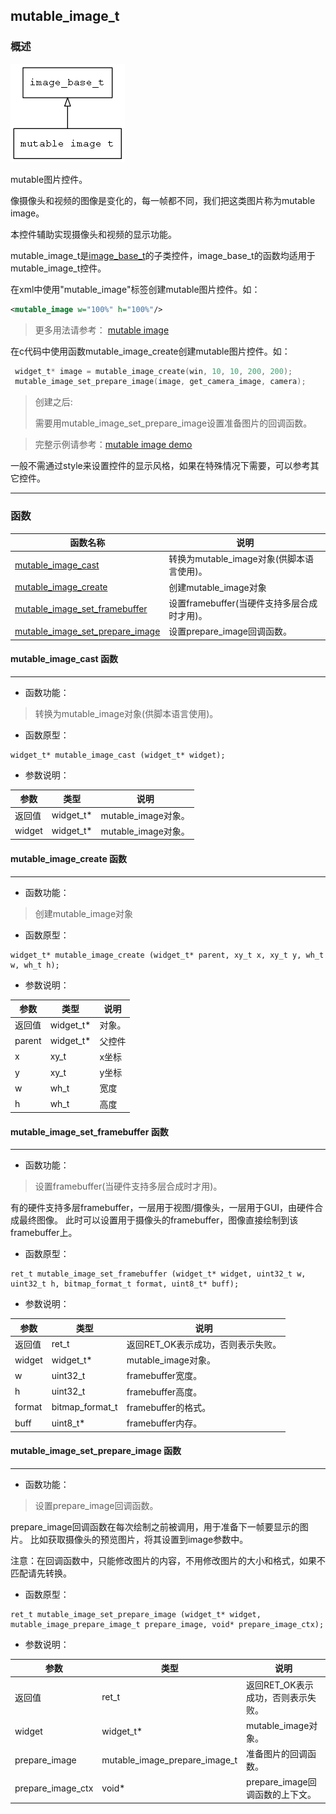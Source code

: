 ## mutable\_image\_t
### 概述
![image](images/mutable_image_t_0.png)


 mutable图片控件。

 像摄像头和视频的图像是变化的，每一帧都不同，我们把这类图片称为mutable image。

 本控件辅助实现摄像头和视频的显示功能。

 mutable\_image\_t是[image\_base\_t](image_base_t.md)的子类控件，image\_base\_t的函数均适用于mutable\_image\_t控件。

 在xml中使用"mutable\_image"标签创建mutable图片控件。如：

 ```xml
 <mutable_image w="100%" h="100%"/>
 ```

 >更多用法请参考：
 [mutable
 image](https://github.com/zlgopen/awtk/blob/master/demos/assets/raw/ui/mutable_image.xml)

 在c代码中使用函数mutable\_image\_create创建mutable图片控件。如：

 ```c
  widget_t* image = mutable_image_create(win, 10, 10, 200, 200);
  mutable_image_set_prepare_image(image, get_camera_image, camera);
 ```

 > 创建之后:
 >
 > 需要用mutable\_image\_set\_prepare\_image设置准备图片的回调函数。

 > 完整示例请参考：[mutable image demo](
 https://github.com/zlgopen/awtk-c-demos/blob/master/demos/mutable_image.c)

 一般不需通过style来设置控件的显示风格，如果在特殊情况下需要，可以参考其它控件。


----------------------------------
### 函数
<p id="mutable_image_t_methods">

| 函数名称 | 说明 | 
| -------- | ------------ | 
| <a href="#mutable_image_t_mutable_image_cast">mutable\_image\_cast</a> | 转换为mutable_image对象(供脚本语言使用)。 |
| <a href="#mutable_image_t_mutable_image_create">mutable\_image\_create</a> | 创建mutable_image对象 |
| <a href="#mutable_image_t_mutable_image_set_framebuffer">mutable\_image\_set\_framebuffer</a> | 设置framebuffer(当硬件支持多层合成时才用)。 |
| <a href="#mutable_image_t_mutable_image_set_prepare_image">mutable\_image\_set\_prepare\_image</a> | 设置prepare_image回调函数。 |
#### mutable\_image\_cast 函数
-----------------------

* 函数功能：

> <p id="mutable_image_t_mutable_image_cast"> 转换为mutable_image对象(供脚本语言使用)。




* 函数原型：

```
widget_t* mutable_image_cast (widget_t* widget);
```

* 参数说明：

| 参数 | 类型 | 说明 |
| -------- | ----- | --------- |
| 返回值 | widget\_t* | mutable\_image对象。 |
| widget | widget\_t* | mutable\_image对象。 |
#### mutable\_image\_create 函数
-----------------------

* 函数功能：

> <p id="mutable_image_t_mutable_image_create"> 创建mutable_image对象



* 函数原型：

```
widget_t* mutable_image_create (widget_t* parent, xy_t x, xy_t y, wh_t w, wh_t h);
```

* 参数说明：

| 参数 | 类型 | 说明 |
| -------- | ----- | --------- |
| 返回值 | widget\_t* | 对象。 |
| parent | widget\_t* | 父控件 |
| x | xy\_t | x坐标 |
| y | xy\_t | y坐标 |
| w | wh\_t | 宽度 |
| h | wh\_t | 高度 |
#### mutable\_image\_set\_framebuffer 函数
-----------------------

* 函数功能：

> <p id="mutable_image_t_mutable_image_set_framebuffer"> 设置framebuffer(当硬件支持多层合成时才用)。

 有的硬件支持多层framebuffer，一层用于视图/摄像头，一层用于GUI，由硬件合成最终图像。
 此时可以设置用于摄像头的framebuffer，图像直接绘制到该framebuffer上。




* 函数原型：

```
ret_t mutable_image_set_framebuffer (widget_t* widget, uint32_t w, uint32_t h, bitmap_format_t format, uint8_t* buff);
```

* 参数说明：

| 参数 | 类型 | 说明 |
| -------- | ----- | --------- |
| 返回值 | ret\_t | 返回RET\_OK表示成功，否则表示失败。 |
| widget | widget\_t* | mutable\_image对象。 |
| w | uint32\_t | framebuffer宽度。 |
| h | uint32\_t | framebuffer高度。 |
| format | bitmap\_format\_t | framebuffer的格式。 |
| buff | uint8\_t* | framebuffer内存。 |
#### mutable\_image\_set\_prepare\_image 函数
-----------------------

* 函数功能：

> <p id="mutable_image_t_mutable_image_set_prepare_image"> 设置prepare_image回调函数。

 prepare_image回调函数在每次绘制之前被调用，用于准备下一帧要显示的图片。
 比如获取摄像头的预览图片，将其设置到image参数中。

 注意：在回调函数中，只能修改图片的内容，不用修改图片的大小和格式，如果不匹配请先转换。




* 函数原型：

```
ret_t mutable_image_set_prepare_image (widget_t* widget, mutable_image_prepare_image_t prepare_image, void* prepare_image_ctx);
```

* 参数说明：

| 参数 | 类型 | 说明 |
| -------- | ----- | --------- |
| 返回值 | ret\_t | 返回RET\_OK表示成功，否则表示失败。 |
| widget | widget\_t* | mutable\_image对象。 |
| prepare\_image | mutable\_image\_prepare\_image\_t | 准备图片的回调函数。 |
| prepare\_image\_ctx | void* | prepare\_image回调函数的上下文。 |
